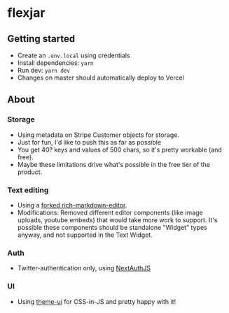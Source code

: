 # flexjar

## Getting started

- Create an `.env.local` using credentials
- Install dependencies: `yarn`
- Run dev: `yarn dev`
- Changes on master should automatically deploy to Vercel

## About 

### Storage
- Using metadata on Stripe Customer objects for storage. 
- Just for fun, I'd like to push this as far as possible
- You get 40? keys and values of 500 chars, so it's pretty workable (and free).
- Maybe these limitations drive what's possible in the free tier of the product.
  
### Text editing
- Using a [forked rich-markdown-editor](https://github.com/mysterious-technology/rich-markdown-editor).
- Modifications: Removed different editor components (like image uploads, youtube embeds) that would take more work to support. It's possible these components should be standalone "Widget" types anyway, and not supported in the Text Widget.

### Auth
- Twitter-authentication only, using [NextAuthJS](https://next-auth.js.org/)

### UI
- Using [theme-ui](https://theme-ui.com/components) for CSS-in-JS and pretty happy with it!
